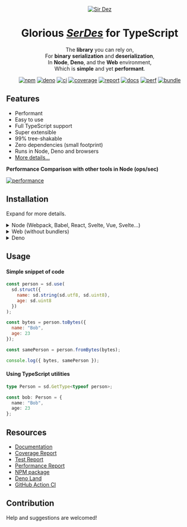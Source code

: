 <div markdown="1" align="center">

[![Sir Dez][logo-badge]][logo-url]

# **Glorious [_SerDes_][serdes] for TypeScript**

The **library** you can rely on,  
For **binary** **serialization** and **deserialization**,  
In **Node**, **Deno**, and the **Web** environment,  
Which is **simple** and yet **performant**.

[![npm][npm-badge]][npm-url]
[![deno][deno-badge]][deno-url]
[![ci][ci-badge]][ci-url]
[![coverage][coverage-badge]][coverage-url]
[![report][report-badge]][report-url]
[![docs][docs-badge]][docs-url]
[![perf][perf-badge]][perf-url]
[![bundle][bundle-badge]][bundle-url]

</div>

## Features

- Performant
- Easy to use
- Full TypeScript support
- Super extensible
- 99% tree-shakable
- Zero dependencies (small footprint)
- Runs in Node, Deno and browsers
- [More details...][design-url]

**Performance Comparison with other tools in Node (ops/sec)**

[![performance][perf-chart]][perf-url]

## Installation

Expand for more details.

<details markdodwn="1">
  <summary>Node (Webpack, Babel, React, Svelte, Vue, Svelte...)</summary>

#### In the terminal with NPM

```sh
npm i sirdez
```

#### Or with Yarn

```sh
yarn add sirdez
```

#### In the code with ES Modules

```ts
import * as sd from "sirdez";
```

#### or with CommonJS

```ts
const sd = require("sirdez");
```

</details>

<details markdodwn="1">
<summary>Web (without bundlers)</summary>

#### In HTML with UMD

```html
<script src="https://cdn.jsdelivr.net/npm/sirdez/dist/sirdez.umd.js"></script>
```

#### In an ES module script (statically)

```js
import * as sd from "https://cdn.jsdelivr.net/npm/sirdez/dist/sirdez.es.js";
```

#### In an ES module script (dynamically)

```js
const sd = await import(
  "https://cdn.jsdelivr.net/npm/sirdez/dist/sirdez.es.js"
);
```

</details>

<details markdodwn="1">
<summary>Deno</summary>

#### In code (statically)

```ts
import * as sd from "https://deno.land/x/sirdez/mod.ts";
```

#### In code (dynamically)

```ts
const sd = await import("https://deno.land/x/sirdez/mod.ts");
```

</details>

## Usage

#### Simple snippet of code

```js
const person = sd.use(
  sd.struct({
    name: sd.string(sd.utf8, sd.uint8),
    age: sd.uint8
  })
);

const bytes = person.toBytes({
  name: "Bob",
  age: 23
});

const samePerson = person.fromBytes(bytes);

console.log({ bytes, samePerson });
```

#### Using TypeScript utilities

```ts
type Person = sd.GetType<typeof person>;

const bob: Person = {
  name: "Bob",
  age: 23
};
```

## Resources

- [Documentation][docs-url]
- [Coverage Report][coverage-url]
- [Test Report][report-url]
- [Performance Report][perf-url]
- [NPM package][npm-url]
- [Deno Land][deno-url]
- [GitHub Action CI][ci-url]

## Contribution

Help and suggestions are welcomed!

<!-- urls -->

[serdes]: https://en.wikipedia.org/wiki/SerDes
[logo-badge]: https://see.fontimg.com/api/renderfont4/Zd2J/eyJyIjoiZnMiLCJoIjoxMjAsImZnYyI6IiNEQzE0M0MiLCJ0IjoxfQ/U2lyIERleg/x.png
[logo-url]: https://weisrc.github.io/sirdez
[ci-badge]: https://github.com/weisrc/sirdez/actions/workflows/ci.yml/badge.svg
[ci-url]: https://github.com/weisrc/sirdez/actions/workflows/ci.yml
[npm-badge]: https://img.shields.io/npm/v/sirdez?color=cb3837&label=npm&logo=npm
[npm-url]: https://www.npmjs.com/package/sirdez
[deno-badge]: https://img.shields.io/github/v/release/weisrc/sirdez?color=white&include_prereleases&label=deno&logo=deno
[deno-url]: https://deno.land/x/sirdez
[coverage-badge]: https://img.shields.io/endpoint?url=https://weisrc.github.io/sirdez/badges/coverage.json
[coverage-url]: https://weisrc.github.io/sirdez/coverage/lcov-report
[report-badge]: https://img.shields.io/endpoint?url=https://weisrc.github.io/sirdez/badges/report.json
[report-url]: https://weisrc.github.io/sirdez/report
[perf-badge]: https://img.shields.io/endpoint?url=https://weisrc.github.io/sirdez/badges/perf.json
[perf-chart]: https://weisrc.github.io/sirdez/perf/main.png
[perf-url]: TODO
[docs-badge]: https://img.shields.io/badge/docs-vuepress-41B883?logo=readthedocs
[docs-url]: https://weisrc.github.io/sirdez
[design-url]: https://weisrc.github.io/sirdez/design
[bundle-badge]: https://img.shields.io/bundlephobia/minzip/sirdez
[bundle-url]: https://bundlephobia.com/package/sirdez
